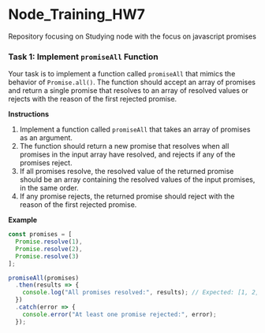 # Node_Training_HW7
Repository focusing on Studying node with the focus on javascript promises

### **Task 1: Implement `promiseAll` Function**

Your task is to implement a function called `promiseAll` that mimics the behavior of `Promise.all()`. The function should accept an array of promises and return a single promise that resolves to an array of resolved values or rejects with the reason of the first rejected promise.

**Instructions**

1. Implement a function called `promiseAll` that takes an array of promises as an argument.
2. The function should return a new promise that resolves when all promises in the input array have resolved, and rejects if any of the promises reject.
3. If all promises resolve, the resolved value of the returned promise should be an array containing the resolved values of the input promises, in the same order.
4. If any promise rejects, the returned promise should reject with the reason of the first rejected promise.

**Example**

```js
const promises = [
  Promise.resolve(1),
  Promise.resolve(2),
  Promise.resolve(3)
];

promiseAll(promises)
  .then(results => {
    console.log("All promises resolved:", results); // Expected: [1, 2, 3]
  })
  .catch(error => {
    console.error("At least one promise rejected:", error);
  });
```